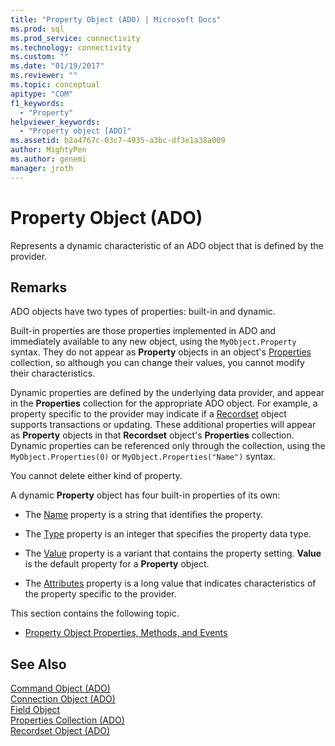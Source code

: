 ```yaml
---
title: "Property Object (ADO) | Microsoft Docs"
ms.prod: sql
ms.prod_service: connectivity
ms.technology: connectivity
ms.custom: ""
ms.date: "01/19/2017"
ms.reviewer: ""
ms.topic: conceptual
apitype: "COM"
f1_keywords: 
  - "Property"
helpviewer_keywords: 
  - "Property object [ADO]"
ms.assetid: b2a4767c-03c7-4935-a3bc-df3e1a38a009
author: MightyPen
ms.author: genemi
manager: jroth
---
```

# Property Object (ADO)
Represents a dynamic characteristic of an ADO object that is defined by the provider.  
  
## Remarks  
 ADO objects have two types of properties: built-in and dynamic.  
  
 Built-in properties are those properties implemented in ADO and immediately available to any new object, using the `MyObject.Property` syntax. They do not appear as **Property** objects in an object's [Properties](../../../ado/reference/ado-api/properties-collection-ado.md) collection, so although you can change their values, you cannot modify their characteristics.  
  
 Dynamic properties are defined by the underlying data provider, and appear in the **Properties** collection for the appropriate ADO object. For example, a property specific to the provider may indicate if a [Recordset](../../../ado/reference/ado-api/recordset-object-ado.md) object supports transactions or updating. These additional properties will appear as **Property** objects in that **Recordset** object's **Properties** collection. Dynamic properties can be referenced only through the collection, using the `MyObject.Properties(0)` or `MyObject.Properties("Name")` syntax.  
  
 You cannot delete either kind of property.  
  
 A dynamic **Property** object has four built-in properties of its own:  
  
-   The [Name](../../../ado/reference/ado-api/name-property-ado.md) property is a string that identifies the property.  
  
-   The [Type](../../../ado/reference/ado-api/type-property-ado.md) property is an integer that specifies the property data type.  
  
-   The [Value](../../../ado/reference/ado-api/value-property-ado.md) property is a variant that contains the property setting. **Value** is the default property for a **Property** object.  
  
-   The [Attributes](../../../ado/reference/ado-api/attributes-property-ado.md) property is a long value that indicates characteristics of the property specific to the provider.  
  
 This section contains the following topic.  
  
-   [Property Object Properties, Methods, and Events](../../../ado/reference/ado-api/property-object-properties-methods-and-events.md)  
  
## See Also  
 [Command Object (ADO)](../../../ado/reference/ado-api/command-object-ado.md)   
 [Connection Object (ADO)](../../../ado/reference/ado-api/connection-object-ado.md)   
 [Field Object](../../../ado/reference/ado-api/field-object.md)   
 [Properties Collection (ADO)](../../../ado/reference/ado-api/properties-collection-ado.md)   
 [Recordset Object (ADO)](../../../ado/reference/ado-api/recordset-object-ado.md)
